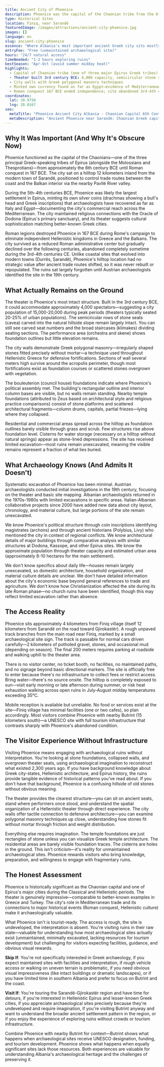 ```yaml
---
title: Ancient City of Phoenice
description: Phoenice was the capital of the Chaonian tribe from the 6th century BCE until Roman conquest in 167 BCE, occupying a hilltop 12 kilometers inland from modern Sarandë. The ruins include a 4,000-capacity theater, city walls, and scattered foundations accessible via rough 2-kilometer track from Finiq village.
type: Historical Sites
location: Finiq, near Sarandë
featuredImage: /images/attractions/ancient-city-phoenice.jpg
images: []
language: en
slug: ancient-city-phoenice
essence: "Where Albania's most important ancient Greek city sits mostly unexcavated on a hilltop requiring vehicle access and archaeological imagination"
entryFee: "Free (unmaintained archaeological site)"
hours: "24/7 natural access"
timeNeeded: "1-2 hours exploring ruins"
bestSeason: "Apr-Oct (avoid summer midday heat)"
highlights:
  - Capital of Chaonian tribe (one of three major Epirus Greek tribes) 6th century BCE
  - Theater built 3rd century BCE: 4,000 capacity, semicircular stone seats largely intact
  - City walls with Greek polygonal masonry techniques
  - Minted own currency found as far as Egypt—evidence of Mediterranean trade reach
  - Roman conquest 167 BCE ended independence; site abandoned 3rd-4th century CE
coordinates:
  lat: 39.9750
  lng: 20.0167
seo:
  metaTitle: "Phoenice Ancient City Albania - Chaonian Capital 6th Century BCE"
  metaDescription: "Ancient Phoenice near Sarandë: Chaonian Greek capital 6th century BCE-167 BCE Roman conquest. 4,000-seat theater, city walls, 2km rough track access. Free entry, minimal infrastructure."
---
```


## Why It Was Important (And Why It's Obscure Now)

Phoenice functioned as the capital of the Chaonians—one of the three principal Greek-speaking tribes of Epirus (alongside the Molossians and Thesprotians)—from approximately the 6th century BCE until Roman conquest in 167 BCE. The city sat on a hilltop 12 kilometers inland from the modern town of Sarandë, positioned to control trade routes between the coast and the Balkan interior via the nearby Pavllë River valley.

During the 5th-4th centuries BCE, Phoenice was likely the largest settlement in Epirus, minting its own silver coins (drachmas showing a bull's head and Greek inscriptions) that archaeologists have recovered as far as Italy and Egypt—documenting the city's commercial reach across the Mediterranean. The city maintained religious connections with the Oracle of Dodona (Epirus's primary sanctuary), and its theater suggests cultural sophistication matching better-known Greek cities.

Roman legions destroyed Phoenice in 167 BCE during Rome's campaign to eliminate independent Hellenistic kingdoms in Greece and the Balkans. The city survived as a reduced Roman administrative center but gradually declined over the following centuries, abandoned completely sometime during the 3rd-4th centuries CE. Unlike coastal sites that evolved into modern towns (Durrës, Sarandë), Phoenice's hilltop location had no strategic value after ancient trade routes shifted, so it was never rebuilt or repopulated. The ruins sat largely forgotten until Austrian archaeologists identified the site in the 19th century.

## What Actually Remains on the Ground

The theater is Phoenice's most intact structure. Built in the 3rd century BCE, it could accommodate approximately 4,000 spectators—suggesting a city population of 15,000-20,000 during peak periods (theaters typically seated 20-25% of urban populations). The semicircular rows of stone seats (cavea) carved into the natural hillside slope remain largely intact. You can still see carved seat numbers and the broad staircases (klimakes) dividing seating sections. The performance area (orchestra and skene) shows foundation outlines but little elevation remains.

The city walls demonstrate Greek polygonal masonry—irregularly shaped stones fitted precisely without mortar—a technique used throughout Hellenistic Greece for defensive fortifications. Sections of wall several meters high survive around the acropolis perimeter, though most fortifications exist as foundation courses or scattered stones overgrown with vegetation.

The bouleuterion (council house) foundations indicate where Phoenice's political assembly met. The building's rectangular outline and interior column bases are visible, but no walls remain standing. Nearby temple foundations (attributed to Zeus based on architectural style and religious practice comparisons) consist of stone platforms and scattered architectural fragments—column drums, capitals, partial friezes—lying where they collapsed.

Residential and commercial areas spread across the hilltop as foundation outlines barely visible through grass and scrub. Few structures rise above foundation level. Cisterns for water storage (necessary on a hilltop without natural springs) appear as stone-lined depressions. The site has received limited excavation—most ruins remain unexcavated, meaning the visible remains represent a fraction of what lies buried.

## What Archaeology Knows (And Admits It Doesn't)

Systematic excavation of Phoenice has been minimal. Austrian archaeologists conducted initial investigations in the 19th century, focusing on the theater and basic site mapping. Albanian archaeologists returned in the 1970s-1980s with limited excavations in specific areas. Italian-Albanian collaborative projects since 2000 have added new data about city layout, chronology, and material culture, but large portions of the site remain unexcavated.

We know Phoenice's political structure through coin inscriptions identifying magistrates (archons) and through ancient historians (Polybius, Livy) who mentioned the city in context of regional conflicts. We know architectural details of major buildings through comparative analysis with similar structures at Dodona, Kassope, and other Epirus sites. We know the approximate population through theater capacity and estimated urban area (approximately 8-10 hectares for the main settlement).

We don't know specifics about daily life—houses remain largely unexcavated, so domestic architecture, household organization, and material culture details are unclear. We don't have detailed information about the city's economic base beyond general references to trade and agriculture. We don't know how Christianization affected the site during its late Roman phase—no church ruins have been identified, though this may reflect limited excavation rather than absence.

## The Access Reality

Phoenice sits approximately 4 kilometers from Finiq village (itself 12 kilometers from Sarandë on the road toward Gjirokastër). A rough unpaved track branches from the main road near Finiq, marked by a small archaeological site sign. The track is passable for normal cars driven carefully—2 kilometers of potholed gravel, stones, and occasional mud (depending on season). The final 200 meters requires parking at roadside and walking uphill to the theater area.

There is no visitor center, no ticket booth, no facilities, no maintained paths, and no signage beyond basic directional markers. The site is officially free to enter because there's no infrastructure to collect fees or restrict access. Bring water—there's no source onsite. The hilltop is completely exposed to sun—visit early morning or late afternoon during summer, or risk heat exhaustion walking across open ruins in July-August midday temperatures exceeding 35°C.

Mobile reception is available but unreliable. No food or services exist at the site—Finiq village has minimal facilities (one or two cafes), so plan accordingly. Most visitors combine Phoenice with nearby Butrint (15 kilometers south)—a UNESCO site with full tourism infrastructure that contrasts sharply with Phoenice's abandoned condition.

## The Visitor Experience Without Infrastructure

Visiting Phoenice means engaging with archaeological ruins without interpretation. You're looking at stone foundations, collapsed walls, and overgrown theater seats, using archaeological imagination to reconstruct what existed 2,300 years ago. If you have background knowledge about Greek city-states, Hellenistic architecture, and Epirus history, the ruins provide tangible evidence of historical patterns you've read about. If you don't have that background, Phoenice is a confusing hillside of old stones without obvious meaning.

The theater provides the clearest structure—you can sit on ancient seats, stand where performers once stood, and understand the spatial organization of a Hellenistic theater through direct experience. The city walls offer tactile connection to defensive architecture—you can examine polygonal masonry techniques up close, understanding how stones fit without mortar through friction and weight distribution.

Everything else requires imagination. The temple foundations are just rectangles of stone unless you can visualize Greek temple architecture. The residential areas are barely visible foundation traces. The cisterns are holes in the ground. This isn't criticism—it's reality for unmaintained archaeological sites. Phoenice rewards visitors who bring knowledge, preparation, and willingness to engage with fragmentary ruins.

## The Honest Assessment

Phoenice is historically significant as the Chaonian capital and one of Epirus's major cities during the Classical and Hellenistic periods. The theater is genuinely impressive—comparable to better-known examples in Greece and Turkey. The city's role in Mediterranean trade and its connections to major historical events (Roman conquest, Hellenistic culture) make it archaeologically valuable.

What Phoenice isn't is tourist-ready. The access is rough, the site is undeveloped, the interpretation is absent. You're visiting ruins in their raw state—valuable for understanding how most archaeological sites actually exist (unmaintained, minimally excavated, lacking resources for tourism development) but challenging for visitors expecting facilities, guidance, and obvious visual rewards.

**Skip If**: You're not specifically interested in Greek archaeology, if you expect maintained sites with facilities and interpretation, if rough vehicle access or walking on uneven terrain is problematic, if you need obvious visual impressiveness (like intact buildings or dramatic landscapes), or if you have limited time in southern Albania and prefer to focus on Butrint and the coast.

**Visit If**: You're touring the Sarandë-Gjirokastër region and have time for detours, if you're interested in Hellenistic Epirus and lesser-known Greek cities, if you appreciate archaeological sites precisely because they're undeveloped and require imagination, if you're visiting Butrint anyway and want to understand the broader ancient settlement pattern in the region, or if you enjoy the experience of exploring ruins without crowds or tourism infrastructure.

Combine Phoenice with nearby Butrint for context—Butrint shows what happens when archaeological sites receive UNESCO designation, funding, and tourism development. Phoenice shows what happens when equally significant sites lack those resources. Both experiences are valuable for understanding Albania's archaeological heritage and the challenges of preserving it.

